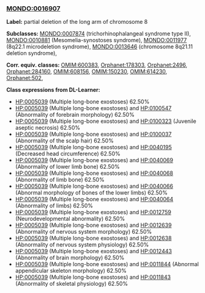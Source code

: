 
### [MONDO:0016907](http://purl.obolibrary.org/obo/MONDO_0016907)
**Label:** partial deletion of the long arm of chromosome 8

**Subclasses:** [MONDO:0007874](http://purl.obolibrary.org/obo/MONDO_0007874) (trichorhinophalangeal syndrome type II), [MONDO:0010881](http://purl.obolibrary.org/obo/MONDO_0010881) (Mesomelia-synostoses syndrome), [MONDO:0011977](http://purl.obolibrary.org/obo/MONDO_0011977) (8q22.1 microdeletion syndrome), [MONDO:0013646](http://purl.obolibrary.org/obo/MONDO_0013646) (chromosome 8q21.11 deletion syndrome), 

**Corr. equiv. classes:** [OMIM:600383](http://purl.obolibrary.org/obo/OMIM_600383), [Orphanet:178303](http://www.orpha.net/ORDO/Orphanet_178303), [Orphanet:2496](http://www.orpha.net/ORDO/Orphanet_2496), [Orphanet:284160](http://www.orpha.net/ORDO/Orphanet_284160), [OMIM:608156](http://purl.obolibrary.org/obo/OMIM_608156), [OMIM:150230](http://purl.obolibrary.org/obo/OMIM_150230), [OMIM:614230](http://purl.obolibrary.org/obo/OMIM_614230), [Orphanet:502](http://www.orpha.net/ORDO/Orphanet_502), 

**Class expressions from DL-Learner:**

- [HP:0005039](http://purl.obolibrary.org/obo/HP_0005039) (Multiple long-bone exostoses) 62.50%
- [HP:0005039](http://purl.obolibrary.org/obo/HP_0005039) (Multiple long-bone exostoses) and [HP:0100547](http://purl.obolibrary.org/obo/HP_0100547) (Abnormality of forebrain morphology) 62.50%
- [HP:0005039](http://purl.obolibrary.org/obo/HP_0005039) (Multiple long-bone exostoses) and [HP:0100323](http://purl.obolibrary.org/obo/HP_0100323) (Juvenile aseptic necrosis) 62.50%
- [HP:0005039](http://purl.obolibrary.org/obo/HP_0005039) (Multiple long-bone exostoses) and [HP:0100037](http://purl.obolibrary.org/obo/HP_0100037) (Abnormality of the scalp hair) 62.50%
- [HP:0005039](http://purl.obolibrary.org/obo/HP_0005039) (Multiple long-bone exostoses) and [HP:0040195](http://purl.obolibrary.org/obo/HP_0040195) (Decreased head circumference) 62.50%
- [HP:0005039](http://purl.obolibrary.org/obo/HP_0005039) (Multiple long-bone exostoses) and [HP:0040069](http://purl.obolibrary.org/obo/HP_0040069) (Abnormality of lower limb bone) 62.50%
- [HP:0005039](http://purl.obolibrary.org/obo/HP_0005039) (Multiple long-bone exostoses) and [HP:0040068](http://purl.obolibrary.org/obo/HP_0040068) (Abnormality of limb bone) 62.50%
- [HP:0005039](http://purl.obolibrary.org/obo/HP_0005039) (Multiple long-bone exostoses) and [HP:0040066](http://purl.obolibrary.org/obo/HP_0040066) (Abnormal morphology of bones of the lower limbs) 62.50%
- [HP:0005039](http://purl.obolibrary.org/obo/HP_0005039) (Multiple long-bone exostoses) and [HP:0040064](http://purl.obolibrary.org/obo/HP_0040064) (Abnormality of limbs) 62.50%
- [HP:0005039](http://purl.obolibrary.org/obo/HP_0005039) (Multiple long-bone exostoses) and [HP:0012759](http://purl.obolibrary.org/obo/HP_0012759) (Neurodevelopmental abnormality) 62.50%
- [HP:0005039](http://purl.obolibrary.org/obo/HP_0005039) (Multiple long-bone exostoses) and [HP:0012639](http://purl.obolibrary.org/obo/HP_0012639) (Abnormality of nervous system morphology) 62.50%
- [HP:0005039](http://purl.obolibrary.org/obo/HP_0005039) (Multiple long-bone exostoses) and [HP:0012638](http://purl.obolibrary.org/obo/HP_0012638) (Abnormality of nervous system physiology) 62.50%
- [HP:0005039](http://purl.obolibrary.org/obo/HP_0005039) (Multiple long-bone exostoses) and [HP:0012443](http://purl.obolibrary.org/obo/HP_0012443) (Abnormality of brain morphology) 62.50%
- [HP:0005039](http://purl.obolibrary.org/obo/HP_0005039) (Multiple long-bone exostoses) and [HP:0011844](http://purl.obolibrary.org/obo/HP_0011844) (Abnormal appendicular skeleton morphology) 62.50%
- [HP:0005039](http://purl.obolibrary.org/obo/HP_0005039) (Multiple long-bone exostoses) and [HP:0011843](http://purl.obolibrary.org/obo/HP_0011843) (Abnormality of skeletal physiology) 62.50%


